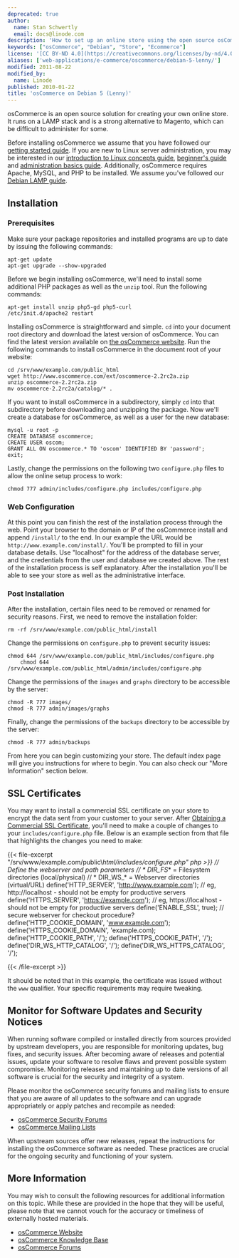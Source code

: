 ```yaml
---
deprecated: true
author:
  name: Stan Schwertly
  email: docs@linode.com
description: 'How to set up an online store using the open source osCommerce system on Debian 5 (Lenny).'
keywords: ["osCommerce", "Debian", "Store", "Ecommerce"]
license: '[CC BY-ND 4.0](https://creativecommons.org/licenses/by-nd/4.0)'
aliases: ['web-applications/e-commerce/oscommerce/debian-5-lenny/']
modified: 2011-08-22
modified_by:
  name: Linode
published: 2010-01-22
title: 'osCommerce on Debian 5 (Lenny)'
---
```


osCommerce is an open source solution for creating your own online store. It runs on a LAMP stack and is a strong alternative to Magento, which can be difficult to administer for some.

Before installing osCommerce we assume that you have followed our [getting started guide](/docs/getting-started/). If you are new to Linux server administration, you may be interested in our [introduction to Linux concepts guide](/docs/tools-reference/introduction-to-linux-concepts/), [beginner's guide](/docs/beginners-guide/) and [administration basics guide](/docs/using-linux/administration-basics). Additionally, osCommerce requires Apache, MySQL, and PHP to be installed. We assume you've followed our [Debian LAMP guide](/docs/lamp-guides/debian-5-lenny).

Installation
------------

### Prerequisites

Make sure your package repositories and installed programs are up to date by issuing the following commands:

    apt-get update
    apt-get upgrade --show-upgraded

Before we begin installing osCommerce, we'll need to install some additional PHP packages as well as the `unzip` tool. Run the following commands:

    apt-get install unzip php5-gd php5-curl 
    /etc/init.d/apache2 restart

Installing osCommerce is straightforward and simple. `cd` into your document root directory and download the latest version of osCommerce. You can find the latest version available on [the osCommerce website](http://www.oscommerce.com/solutions/downloads). Run the following commands to install osCommerce in the document root of your website:

    cd /srv/www/example.com/public_html
    wget http://www.oscommerce.com/ext/oscommerce-2.2rc2a.zip
    unzip oscommerce-2.2rc2a.zip
    mv oscommerce-2.2rc2a/catalog/* .

If you want to install osCommerce in a subdirectory, simply `cd` into that subdirectory before downloading and unzipping the package. Now we'll create a database for osCommerce, as well as a user for the new database:

    mysql -u root -p
    CREATE DATABASE oscommerce;
    CREATE USER oscom;
    GRANT ALL ON oscommerce.* TO 'oscom' IDENTIFIED BY 'password';
    exit;

Lastly, change the permissions on the following two `configure.php` files to allow the online setup process to work:

    chmod 777 admin/includes/configure.php includes/configure.php

### Web Configuration

At this point you can finish the rest of the installation process through the web. Point your browser to the domain or IP of the osCommerce install and append `/install/` to the end. In our example the URL would be `http://www.example.com/install/`. You'll be prompted to fill in your database details. Use "localhost" for the address of the database server, and the credentials from the user and database we created above. The rest of the installation process is self explanatory. After the installation you'll be able to see your store as well as the administrative interface.

### Post Installation

After the installation, certain files need to be removed or renamed for security reasons. First, we need to remove the installation folder:

    rm -rf /srv/www/example.com/public_html/install

Change the permissions on `configure.php` to prevent security issues:

    chmod 644 /srv/www/example.com/public_html/includes/configure.php
        chmod 644 /srv/www/example.com/public_html/admin/includes/configure.php

Change the permissions of the `images` and `graphs` directory to be accessible by the server:

    chmod -R 777 images/ 
    chmod -R 777 admin/images/graphs

Finally, change the permissions of the `backups` directory to be accessible by the server:

    chmod -R 777 admin/backups

From here you can begin customizing your store. The default index page will give you instructions for where to begin. You can also check our "More Information" section below.

SSL Certificates
----------------

You may want to install a commercial SSL certificate on your store to encrypt the data sent from your customer to your server. After [Obtaining a Commercial SSL Certificate](/docs/security/ssl/obtaining-a-commercial-ssl-certificate), you'll need to make a couple of changes to your `includes/configure.php` file. Below is an example section from that file that highlights the changes you need to make:

{{< file-excerpt "/srv/www/example.com/public\\_html/includes/configure.php" php >}}
// Define the webserver and path parameters
// * DIR_FS_* = Filesystem directories (local/physical)
// * DIR_WS_* = Webserver directories (virtual/URL)
define('HTTP_SERVER', 'http://www.example.com'); // eg, http://localhost - should not be empty for productive servers
define('HTTPS_SERVER', 'https://example.com'); // eg, https://localhost - should not be empty for productive servers
define('ENABLE_SSL', true); // secure webserver for checkout procedure?
define('HTTP_COOKIE_DOMAIN', 'www.example.com');
define('HTTPS_COOKIE_DOMAIN', 'example.com);
define('HTTP_COOKIE_PATH', '/');
define('HTTPS_COOKIE_PATH', '/');
define('DIR_WS_HTTP_CATALOG', '/');
define('DIR_WS_HTTPS_CATALOG', '/');

{{< /file-excerpt >}}


It should be noted that in this example, the certificate was issued without the `www` qualifier. Your specific requirements may require tweaking.

Monitor for Software Updates and Security Notices
-------------------------------------------------

When running software compiled or installed directly from sources provided by upstream developers, you are responsible for monitoring updates, bug fixes, and security issues. After becoming aware of releases and potential issues, update your software to resolve flaws and prevent possible system compromise. Monitoring releases and maintaining up to date versions of all software is crucial for the security and integrity of a system.

Please monitor the osCommerce security forums and mailing lists to ensure that you are aware of all updates to the software and can upgrade appropriately or apply patches and recompile as needed:

-   [osCommerce Security Forums](http://forums.oscommerce.com/forum/77-security/?s=82fef4edc6197910baa8281a3f82de1b)
-   [osCommerce Mailing Lists](http://oscommerce.list-manage.com/subscribe?u=a5961750a3635e18fdf4bb539&id=10af90c126)

When upstream sources offer new releases, repeat the instructions for installing the osCommerce software as needed. These practices are crucial for the ongoing security and functioning of your system.

More Information
----------------

You may wish to consult the following resources for additional information on this topic. While these are provided in the hope that they will be useful, please note that we cannot vouch for the accuracy or timeliness of externally hosted materials.

- [osCommerce Website](http://www.oscommerce.com/)
- [osCommerce Knowledge Base](http://www.oscommerce.info/)
- [osCommerce Forums](http://forums.oscommerce.com/)




